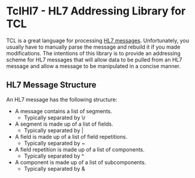 TclHl7 - HL7 Addressing Library for TCL
=======================================
TCL is a great language for processing [HL7 messages](http://en.wikipedia.org/wiki/Health_Level_7).
Unfortunately, you usually have to manually parse the message and rebuild it if you made modifications.
The intentions of this library is to provide an addressing scheme for HL7 messages that will allow data
to be pulled from an HL7 message and allow a message to be manipulated in a concise manner.

HL7 Message Structure
---------------------
An HL7 message has the following structure:

- A message contains a list of segments.
	- Typically separated by \r
- A segment is made up of a list of fields.
	- Typically separated by |
- A field is made up of a list of field repetitions.
	- Typically separated by ~
- A field repetition is made up of a list of components.
	- Typically separated by ^
- A component is made up of a list of subcomponents.
	- Typically separated by &


